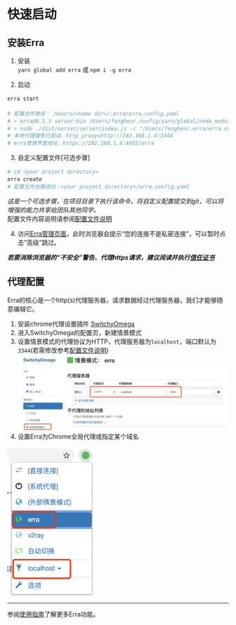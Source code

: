 # 快速启动

## 安装Erra
1. 安装  
`yarn global add erra` 或 `npm i -g erra`  

2. 启动
```sh
erra start

# 配置文件路径： /Users/<home dir>/.erra/erra.config.yaml
# > erra@0.1.3 server:bin /Users/fenghen/.config/yarn/global/node_modules/erra
# > node ./dist/server/server/index.js -c "/Users/fenghen/.erra/erra.config.yaml"
# 本地代理服务已启动，http_proxy=http://192.168.1.4:3344
# erra管理界面地址，https://192.168.1.4:4455/erra
```

3. 自定义配置文件[可选步骤]  
```sh
# cd <your project directory>
erra create
# 配置文件创建成功：<your project directory>/erra.config.yaml
```
*这是一个可选步骤，在项目目录下执行该命令，将自定义配置提交到git，可以将增强的能力共享给团队其他同学。*  
配置文件内容说明请参阅[配置文件说明](./config-desc)

4. 访问[Erra管理页面](https://localhost:4455/erra)，此时浏览器会提示“您的连接不是私密连接”，可以暂时点击“高级”跳过。  

***若要消除浏览器的“不安全”警告、代理https请求，建议阅读并执行[信任证书](./trust-ca)***

## 代理配置
Erra的核心是一个http(s)代理服务器，请求数据经过代理服务器，我们才能够随意编辑它。  
1. 安装chrome代理设置插件 [SwitchyOmega](https://chrome.google.com/webstore/detail/proxy-switchyomega/padekgcemlokbadohgkifijomclgjgif?hl=en-US)  
2. 进入SwitchyOmega的配置页，新建情景模式  
3. 设置情景模式的代理协议为HTTP，代理服务器为`localhost`，端口默认为`3344`(若需修改参考[配置文件说明](./config-desc))  
![switchomega](./assets/switchomega.png)
4. 设置Erra为Chrome全局代理或指定某个域名  
<img src="./assets/switchomega-setting.png" width="200">

-------

参阅[使用指南](./guide)了解更多Erra功能。  